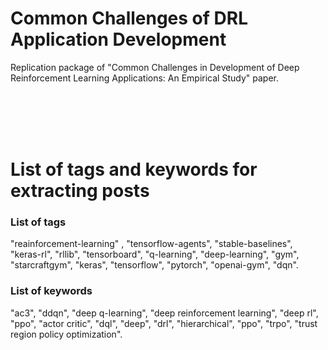 # Common Challenges of DRL Application Development
Replication package of "Common Challenges in Development of Deep Reinforcement Learning Applications: An Empirical Study" paper.


<br><br><br><br>

# List of tags and keywords for extracting posts
### List of tags ###
"reainforcement-learning" , "tensorflow-agents", "stable-baselines", "keras-rl", "rllib", "tensorboard", "q-learning", "deep-learning", "gym", "starcraftgym", "keras", "tensorflow", "pytorch", "openai-gym", "dqn".

### List of keywords ###
"ac3", "ddqn", "deep q-learning", "deep reinforcement learning", "deep rl", "ppo", "actor critic", "dql", "deep", "drl", "hierarchical", "ppo", "trpo", "trust region policy optimization".
